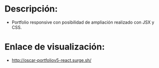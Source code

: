 # Descripción:

- Portfolio responsive con posibilidad de ampliación realizado con JSX y CSS.

# Enlace de visualización:

- http://oscar-portfoliov5-react.surge.sh/

